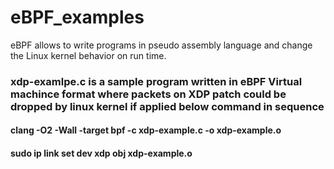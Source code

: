 # eBPF_examples
eBPF allows to write programs in pseudo assembly language and change the Linux kernel behavior on run time.

### xdp-examlpe.c is a sample program written in eBPF Virtual machince format where packets on XDP patch could be dropped by linux kernel  if applied below command in sequence 
#### clang -O2 -Wall -target bpf -c xdp-example.c -o xdp-example.o
#### sudo ip link set dev <network-interface>  xdp obj xdp-example.o
